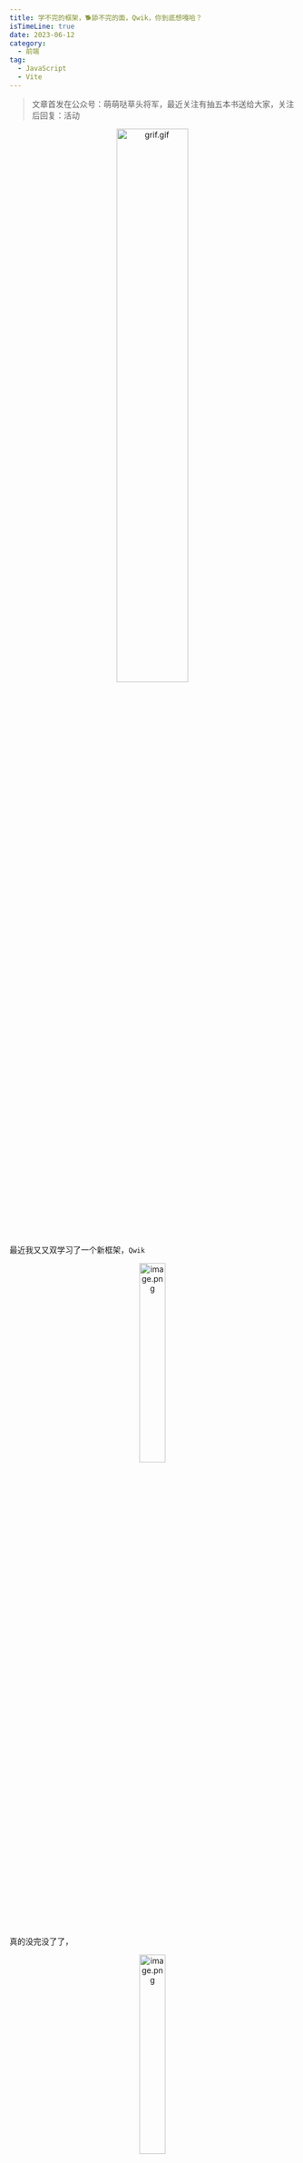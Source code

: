 ```yaml
---
title: 学不完的框架，🐕舔不完的面，Qwik，你到底想嘎哈？
isTimeLine: true
date: 2023-06-12
category:
  - 前端
tag:
  - JavaScript
  - Vite
---
```


> 文章首发在公众号：萌萌哒草头将军，最近关注有抽五本书送给大家，关注后回复：活动

<p align=center><img src="https://p9-juejin.byteimg.com/tos-cn-i-k3u1fbpfcp/3a30a0f552e84feba7e9fd8207eb582d~tplv-k3u1fbpfcp-watermark.image?" alt="grif.gif" width="50%" /></p>

最近我又又双学习了一个新框架，`Qwik`

<p align="center"><img src="https://p9-juejin.byteimg.com/tos-cn-i-k3u1fbpfcp/a971a174b4564496ac766e9ec7022a25~tplv-k3u1fbpfcp-watermark.image?" alt="image.png" width="30%"></p>

真的没完没了了，

<p align="center"><img src="https://p1-juejin.byteimg.com/tos-cn-i-k3u1fbpfcp/7509dc3757a348f5a91e6e58b6e1658d~tplv-k3u1fbpfcp-watermark.image?" alt="image.png" width="30%"></p>

不过作为"前端娱乐圈战地记者"，我继续帮大家踩雷。

<p align=center><img src="https://p1-juejin.byteimg.com/tos-cn-i-k3u1fbpfcp/16aab0927d8f46e0ba95475aca38b694~tplv-k3u1fbpfcp-watermark.image?" alt="Screenshot_2023-06-11-19-13-32-405_com.daimajia.gold-edit.jpg"  /></p>

### 💡 同系列阅读

*   [学不完的框架，🐔啄不完的米，SolidJS，你到底爱谁？😘](https://juejin.cn/post/7236719086049837093)
*   [🔥超级简单的Svelte，学不会你来打我](https://juejin.cn/post/7226689042406637624)
*   真心希望不会有烧不断地锁这篇文章！！！ 

## 💎 初识qwik

废话不多说，我们先上代码。一个简单的计数器功能

### 🚀 `useSignal`

```js
const App = component$(() => {
  
  const count = useSignal(0);

  return (
    <>
      <button onClick$={() => count.value++}>+</button>
      <div>{count.value}</div>
    </>
  );
});
```

让我们给这个计数器加上监听事件（后面会详细讲）

```js
  useVisibleTask$(({ track }) => {
    track(() => console.log(count.value))
  })
```

![sigal.gif](https://p1-juejin.byteimg.com/tos-cn-i-k3u1fbpfcp/83291b82343845fa928fe3973369022e~tplv-k3u1fbpfcp-watermark.image?)

`useSignal`，虽然让我想起来了熟悉地`SolidJS`，但是看写法，这不就是`vue3`的`ref`吗？是的，看起来很像，那有没有类似`reactive`呢？

### 🚀 `useStore`

当然有啊，`useSignal`是针对基本变量的。对于非基本类型可以使用`useStore`。

```js
const App = component$(() => {
  
  const data = useStore({count: 0})

  return (
    <>
      <button onClick$={() => data.count++}>+</button>
      <p>{data.count}</p>
    </>
  );
});
```

![sigal.gif](https://p1-juejin.byteimg.com/tos-cn-i-k3u1fbpfcp/83291b82343845fa928fe3973369022e~tplv-k3u1fbpfcp-watermark.image?)

`useStore`可以听提供方法，不过比较复杂：

```js
import {
  $,
  type QRL
} from "@builder.io/qwik";
 
type Store = {
  count: number
  add: QRL<(this: Store) => void>
}

const App = component$(() => {
  const data = useStore<Store>({
    count: 0,
    add: $(function(this) {
        this.count++;
    })
  })
  return (
    <>
      <button onClick$={() => data.add()}>+</button>
      <p>{data.count}</p>
    </>  
  );
}
```

![sigal.gif](https://p1-juejin.byteimg.com/tos-cn-i-k3u1fbpfcp/83291b82343845fa928fe3973369022e~tplv-k3u1fbpfcp-watermark.image?)

### 🚀 `useComputed$`

`reactive`有了，`computed`是不是也应该有啊，来了，它就是`useComputed$`

```js
  const capitalizedName = useComputed$(() => {
    return count.value + 'mmdctjj';
  });

  useVisibleTask$(({ track }) => {
    track(() => console.log(capitalizedName.value))
  })
```

![computer.gif](https://p1-juejin.byteimg.com/tos-cn-i-k3u1fbpfcp/1e6f6f13b23b48089aaf69b0cd8bd6e4~tplv-k3u1fbpfcp-watermark.image?)

### 🚀 `useContext`

那依赖注入有没有啊？抱歉，没有，因为`Qwik`是基于`jsx`的框架，所以只有拿`useContext`来将就了

```js

type Store = {
  count: number
  add: QRL<(this: Store) => void>
}
// 🚗 创建全局的上下文
const context = createContextId<Store>('uuid')

const App = component$(() => {

  const data = useStore<Store>({
    count: 0, 
    add: $(function(this) 
      this.count++;
    })
  })
  // 🚗 provider数据
  useContextProvider(context, data);
  
  return (
    <>
      <button onClick$={() => data.add()}>+</button>
      <p>{data.count}</p>
    </>  
  );
}

const Child = component$(() => {
  // 🚗 消费上下文
  const data = useContext(context)
  
  return (
    <>
      <Child />
    </>  
  );
}
```

好吧，接下来我们说些不一样的

### 🚀 `useTask$` or `useVisibleTask$`

上面的例子中，我们所有的监听事件都是通过`useVisibleTask$`实现的。虽然它看起来和`useEffect`类似，但是却有着很大的区别。

这得从`qwik`的架构说起，首先`Qwik`是个服务端渲染的框架，相当于`Next.js`（基于`React`服务端渲染框架）、 `Nuxt.js`(基于`Vue`地服务端渲染框架)，换句话说，它天生支持服务端渲染的前端框架。所以一个组件的生命周期是从服务器开始的。

```js
        useTask$ -------> RENDER ---> useVisibleTask$
|| --- SERVER or BROWSER --- | ----- BROWSER ----- || 
                        pause|resume
```

它们都是用来注册任务的钩子函数，这个任务在服务端仅仅执行一次，在客户端可能多次渲染。

下面是具体的区别

#### 👉 `useTask$`

`useTask$`首先在服务端执行一次，如果客户端使用`track`订阅依赖了，那么当客户端渲染之后触发更新时，任务会在客户端再次执行。如果没有`track`，那么仅仅在客户端执行一次。

```js
const App = component$(() => {
  
  const count = useSignal(0);
  
  useTask$(({ track }) => {
    track(() => console.log(count.value))
  })

  return (
    <>
      <button onClick$={() => count.value++}>+</button>
      <div>{count.value}</div>
    </>
  );
});
```

![task.gif](https://p6-juejin.byteimg.com/tos-cn-i-k3u1fbpfcp/26c97ff1877f499aa2b1e842b5bb340f~tplv-k3u1fbpfcp-watermark.image?)

页面刷新后服务端也执行了一次任务

#### 👉 `useVisibleTask$`

`useVisibleTask$`：仅仅在浏览器执行，渲染之后立马执行，当订阅的参数发生改变时，任务会被再次执行。

```js
const App = component$(() => {
  
  const count = useSignal(0);
  
  useVisibleTask$(({ track }) => {
    track(() => console.log(count.value))
  })

  return (
    <>
      <button onClick$={() => count.value++}>+</button>
      <div>{count.value}</div>
    </>
  );
});
```

![taskvis.gif](https://p3-juejin.byteimg.com/tos-cn-i-k3u1fbpfcp/e2a30da9a56e4a77bd5d3b9d24d80d58~tplv-k3u1fbpfcp-watermark.image?)

它们还有一个特别重要的参数`cleanup`，每次新的任务被触发时，都会执行上次任务的`cleanup`。另外组件被移除时也会被执行。

```js
  useVisibleTask$(({ track, cleanup  }) => {
    // console.log('I am excuted!')
    track(() => console.log(count.value))
    cleanup(() => console.log('last'))
  })
```

![cleanup.gif](https://p6-juejin.byteimg.com/tos-cn-i-k3u1fbpfcp/b3f6cb2524fa4a13bc23770c943e768f~tplv-k3u1fbpfcp-watermark.image?)

我们可以看到，每次任务触发都是先打印`last`，然后才是最新的`count.value`

另外，还有一个重要的配置项：`{ strategy: 'document-ready' }`，此时，会在页面加载完毕立马执行。

```js
  useVisibleTask$(() => {
    // 渲染完毕之后执行
    console.log(2222)
  })
  useVisibleTask$(() => {
    // document-ready立马执行
    console.log(1111)
  }, { strategy: 'document-ready' })
```

此时`console`的打印结果是先`1111`，然后是`2222`。

#### 👉 帮它模拟完整的生命周期

综上，我们可以模拟出一个完整的生命周期

```js
  useVisibleTask$(() => {
    console.log('before mounted!')
  }, { strategy: 'document-ready' })
  
  useVisibleTask$(({ cleanup }) => {
    console.log('mounted!')
    cleanup(() => console.log('unmount'))
  })
  
  useVisibleTask$(({ track, cleanup }) => {
    track(() => console.log('updated!', count.value))
    cleanup(() => console.log('before update'))
  })
```
唯一的瑕疵是`before update`会在组件销毁时和`unmount`一起执行一次。

![mounted.gif](https://p1-juejin.byteimg.com/tos-cn-i-k3u1fbpfcp/d7fdf3405ca54d76b0dbfd868234f771~tplv-k3u1fbpfcp-watermark.image?)

## 💎 总结

`qwik`上线一年不到已经`17.9k`地`star`了，足见它地优秀了！

今天的分享就这些，如果大家喜欢我一定会再出一篇介绍其它几个有意思的`Api`的和编译相关的文章。

如果文中有纰漏的地方欢迎指正

我的文章首发在公众号：萌萌哒草头将军，如果你想联系我，可以加我`SunBoy_mmdctjj`，我们一起成长